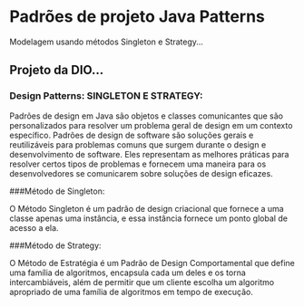 # Padrões de projeto Java Patterns 
Modelagem usando métodos Singleton e Strategy...

## Projeto da DIO...

### Design Patterns: SINGLETON E STRATEGY:

Padrões de design em Java são objetos e classes comunicantes que são personalizados para resolver
um problema geral de design em um contexto específico. Padrões de design de software são soluções 
gerais e reutilizáveis ​​para problemas comuns que surgem durante o design e desenvolvimento de software. 
Eles representam as melhores práticas para resolver certos tipos de problemas e 
fornecem uma maneira para os desenvolvedores se comunicarem sobre soluções de design eficazes.

###Método de Singleton:

O Método Singleton é um padrão de design criacional que fornece a uma classe apenas uma instância,
e essa instância fornece um ponto global de acesso a ela.

###Método de Strategy:

O Método de Estratégia é um Padrão de Design Comportamental que define uma família de algoritmos, 
encapsula cada um deles e os torna intercambiáveis, além de permitir que um cliente escolha um algoritmo apropriado
de uma família de algoritmos em tempo de execução.
